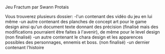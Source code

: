 Jeu Fractum par Swann Protais

Vous trouverez plusieurs dossier:
-l'un contenant des vidéo du jeu en lui même
-un autre contenant des planches de concept art pour le game design ainsi qu'un document texte donnant des précision (finalisé mais des modifications pourraient être faites à l'avenir), de même pour le level design (non finalisé) 
-un autre contenant le chara design et les apparences possibles des personnages, ennemis et boss. (non finalisé)
-un dernier contenant l'histoire

